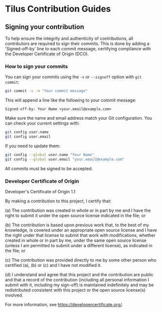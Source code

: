 # Tilus Contribution Guides

## Signing your contribution
To help ensure the integrity and authenticity of contributions, all contributors are required to sign their commits. This is done by adding a 'Signed-off-by' line to each commit message, certifying compliance with the Developer Certificate of Origin (DCO).

### How to sign your commits

You can sign your commits using the `-s` or `--signoff` option with `git commit`:

```bash
git commit -s -m "Your commit message"
```

This will append a line like the following to your commit message:

    Signed-off-by: Your Name <your.email@example.com>

Make sure the name and email address match your Git configuration. You can check your current settings with:

```bash
git config user.name
git config user.email
```

If you need to update them:

```bash
git config --global user.name "Your Name"
git config --global user.email "your.email@example.com"
```

All commits must be signed to be accepted.

### Developer Certificate of Origin

Developer's Certificate of Origin 1.1

By making a contribution to this project, I certify that:

(a) The contribution was created in whole or in part by me and I
    have the right to submit it under the open source license
    indicated in the file; or

(b) The contribution is based upon previous work that, to the best
    of my knowledge, is covered under an appropriate open source
    license and I have the right under that license to submit that
    work with modifications, whether created in whole or in part
    by me, under the same open source license (unless I am
    permitted to submit under a different license), as indicated
    in the file; or

(c) The contribution was provided directly to me by some other
    person who certified (a), (b) or (c) and I have not modified
    it.

(d) I understand and agree that this project and the contribution
    are public and that a record of the contribution (including all
    personal information I submit with it, including my sign-off) is
    maintained indefinitely and may be redistributed consistent with
    this project or the open source license(s) involved.

For more information, see https://developercertificate.org/.

